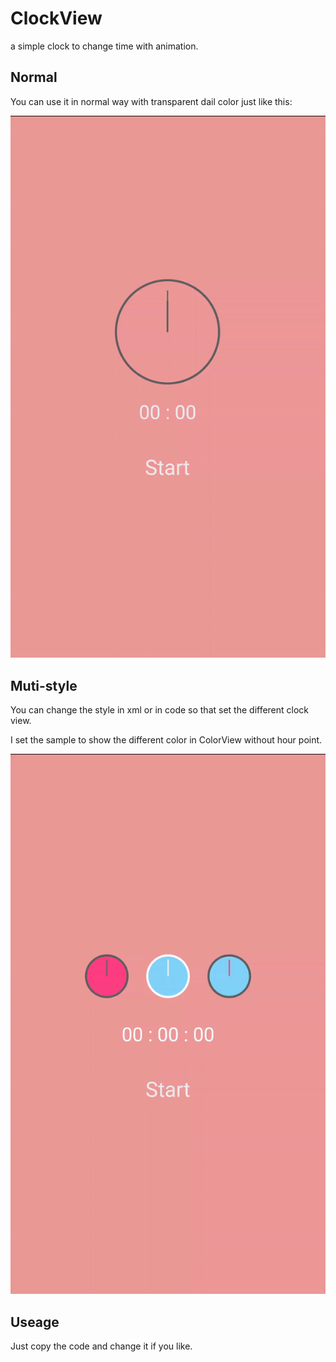 # ClockView
a simple clock to change time with animation.

## Normal

You can use it in normal way with transparent dail color just like this:

[![image](https://raw.githubusercontent.com/Wenqin-231/ClockView/master/art/normal.gif)](https://github.com/Wenqin-231/ClockView/blob/master/art/normal.gif)



## Muti-style

You can change the style in xml or in code so that set the different clock view.

I set the sample to show the different color in ColorView without hour point.

[![image](https://raw.githubusercontent.com/Wenqin-231/ClockView/master/art/multi-style.gif)](https://github.com/Wenqin-231/ClockView/blob/master/art/multi-style.gif)

## Useage

Just copy the code and change it if you like.